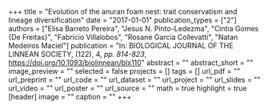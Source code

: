 +++
title = "Evolution of the anuran foam nest: trait conservatism and lineage diversification"
date = "2017-01-01"
publication_types = ["2"]
authors = ["Elisa Barreto Pereira", "Jesus N. Pinto-Ledezma", "Cintia Gomes {De Freitas}", "Fabricio Villalobos", "Rosane Garcia Collevatti", "Natan Medeiros Maciel"]
publication = "In: BIOLOGICAL JOURNAL OF THE LINNEAN SOCIETY, (122), 4, _pp. 814-823_, https://doi.org/10.1093/biolinnean/blx110"
abstract = ""
abstract_short = ""
image_preview = ""
selected = false
projects = []
tags = []
url_pdf = ""
url_preprint = ""
url_code = ""
url_dataset = ""
url_project = ""
url_slides = ""
url_video = ""
url_poster = ""
url_source = ""
math = true
highlight = true
[header]
image = ""
caption = ""
+++
